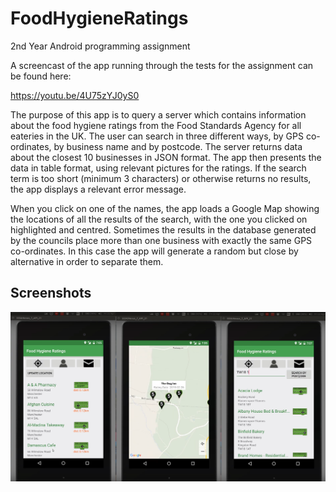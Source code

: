# FoodHygieneRatings
2nd Year Android programming assignment

A screencast of the app running through the tests for the assignment can be found here:

https://youtu.be/4U75zYJ0yS0


The purpose of this app is to query a server which contains information about the food hygiene ratings from the Food Standards Agency for all eateries in the UK. The user can search in three different ways, by GPS co-ordinates, by business name and by postcode. The server returns data about the closest 10 businesses in JSON format. The app then presents the data in table format, using relevant pictures for the ratings. If the search term is too short (minimum 3 characters) or otherwise returns no results, the app displays a relevant error message.

When you click on one of the names, the app loads a Google Map showing the locations of all the results of the search, with the one you clicked on highlighted and centred. Sometimes the results in the database generated by the councils place more than one business with exactly the same GPS co-ordinates. In this case the app will generate a random but close by alternative in order to separate them.

## Screenshots
![Application Screenshots](/Screenshots/Application-Screenshots.png "Application Screenshots")
